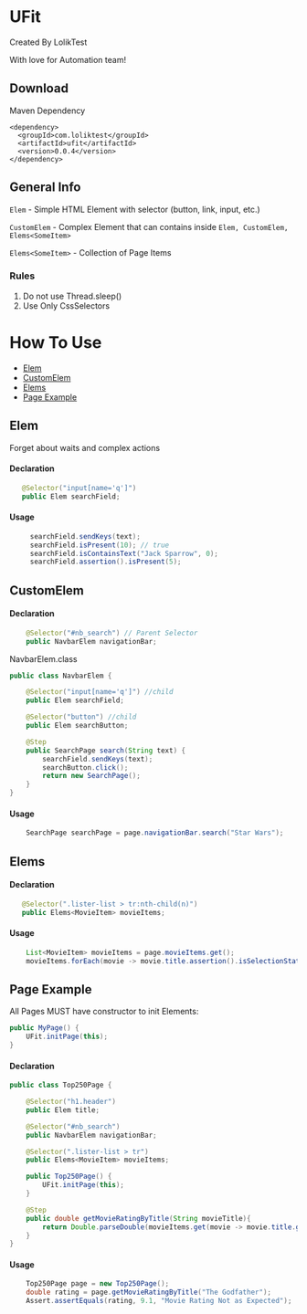 # UFit
Created By LolikTest

With love for Automation team!

## Download

Maven Dependency

```
<dependency>
  <groupId>com.loliktest</groupId>
  <artifactId>ufit</artifactId>
  <version>0.0.4</version>
</dependency>
```

## General Info

`Elem` - Simple HTML Element with selector (button, link, input, etc.)

`CustomElem` - Complex Element that can contains inside `Elem, CustomElem, Elems<SomeItem>`

`Elems<SomeItem>` - Collection of Page Items

### Rules 

1. Do not use Thread.sleep()
2. Use Only CssSelectors


# How To Use

- [Elem](https://github.com/AlexLAA/com.loliktest.ufit#elem "Elem")
- [CustomElem](https://github.com/AlexLAA/com.loliktest.ufit#customelem "CustomElem")
- [Elems](https://github.com/AlexLAA/com.loliktest.ufit#elems "Elems")
- [Page Example](https://github.com/AlexLAA/com.loliktest.ufit#page-example "Page Example")


## Elem
Forget about waits and complex actions
#### Declaration
``` java
   @Selector("input[name='q']")
   public Elem searchField;
```
#### Usage
``` java
     searchField.sendKeys(text);
     searchField.isPresent(10); // true
     searchField.isContainsText("Jack Sparrow", 0);
     searchField.assertion().isPresent(5);
```
  

## CustomElem
#### Declaration
``` java
    @Selector("#nb_search") // Parent Selector
    public NavbarElem navigationBar;
```
NavbarElem.class
``` java
public class NavbarElem {

    @Selector("input[name='q']") //child
    public Elem searchField;

    @Selector("button") //child
    public Elem searchButton;

    @Step
    public SearchPage search(String text) {
        searchField.sendKeys(text);
        searchButton.click();
        return new SearchPage();
    }
}
```

#### Usage
``` java
    SearchPage searchPage = page.navigationBar.search("Star Wars");
```

## Elems
#### Declaration
``` java
   @Selector(".lister-list > tr:nth-child(n)")
   public Elems<MovieItem> movieItems;
```

#### Usage
``` java
    List<MovieItem> movieItems = page.movieItems.get();
    movieItems.forEach(movie -> movie.title.assertion().isSelectionState(false, 0));
```

 
## Page Example
All Pages MUST have constructor to init Elements:
``` java
public MyPage() {
    UFit.initPage(this);
}
```

#### Declaration
``` java
public class Top250Page {

    @Selector("h1.header")
    public Elem title;

    @Selector("#nb_search")
    public NavbarElem navigationBar;

    @Selector(".lister-list > tr")
    public Elems<MovieItem> movieItems;

    public Top250Page() {
        UFit.initPage(this);
    }

    @Step
    public double getMovieRatingByTitle(String movieTitle){
        return Double.parseDouble(movieItems.get(movie -> movie.title.getText().equals(movieTitle)).rating.getText());
    }
}
```
#### Usage
``` java
    Top250Page page = new Top250Page();
    double rating = page.getMovieRatingByTitle("The Godfather");
    Assert.assertEquals(rating, 9.1, "Movie Rating Not as Expected");
 ```

